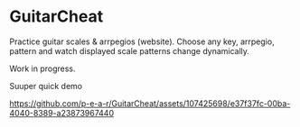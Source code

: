 # GuitarCheat

Practice guitar scales & arrpegios (website).
Choose any key, arrpegio, pattern and watch displayed scale patterns change dynamically.

Work in progress.


Suuper quick demo

https://github.com/p-e-a-r/GuitarCheat/assets/107425698/e37f37fc-00ba-4040-8389-a23873967440
